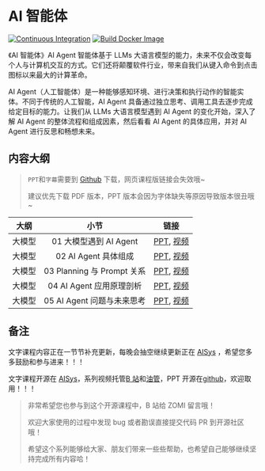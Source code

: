 <!--Copyright © ZOMI 适用于[License](https://github.com/chenzomi12/AISystem)版权许可-->

# AI 智能体

[![Continuous Integration](https://github.com/d2l-ai/d2l-en/actions/workflows/ci.yml/badge.svg)](https://github.com/d2l-ai/d2l-en/actions/workflows/ci.yml)
[![Build Docker Image](https://github.com/d2l-ai/d2l-en/actions/workflows/build-docker.yml/badge.svg)](https://github.com/d2l-ai/d2l-en/actions/workflows/build-docker.yml)

《AI 智能体》AI Agent 智能体基于 LLMs 大语言模型的能力，未来不仅会改变每个人与计算机交互的方式。它们还将颠覆软件行业，带来自我们从键入命令到点击图标以来最大的计算革命。

AI Agent（人工智能体）是一种能够感知环境、进行决策和执行动作的智能实体。不同于传统的人工智能，AI Agent 具备通过独立思考、调用工具去逐步完成给定目标的能力。让我们从 LLMs 大语言模型遇到 AI Agent 的变化开始，深入了解 AI Agent 的整体流程和组成因素，然后看看 AI Agent 的具体应用，并对 AI Agent 进行反思和畅想未来。

## 内容大纲

> `PPT`和`字幕`需要到 [Github](https://github.com/chenzomi12/AISystem) 下载，网页课程版链接会失效哦~
>
> 建议优先下载 PDF 版本，PPT 版本会因为字体缺失等原因导致版本很丑哦~

| 大纲 | 小节 | 链接|
|:--:|:--:|:--:|
| 大模型 | 01 大模型遇到 AI Agent | [PPT](./01Introduction.pdf), [视频](https://www.bilibili.com/video/BV11w411p7dW/) |
| 大模型 | 02 AI Agent 具体组成 | [PPT](./02Component.pdf), [视频](https://www.bilibili.com/video/BV11u4y1P73P/) |
| 大模型 | 03 Planning 与 Prompt 关系 | [PPT](./03Planning.pdf), [视频](https://www.bilibili.com/video/BV1kM411f7Gb/) |
| 大模型 | 04 AI Agent 应用原理剖析 | [PPT](./04Application.pdf), [视频](https://www.bilibili.com/video/BV1zM411f7n2/) |
| 大模型 | 05 AI Agent 问题与未来思考 | [PPT](./05Summary.pdf), [视频](https://www.bilibili.com/video/BV1KC4y1S7ZG/) |

## 备注

文字课程内容正在一节节补充更新，每晚会抽空继续更新正在 [AISys](https://chenzomi12.github.io/) ，希望您多多鼓励和参与进来！！！

文字课程开源在 [AISys](https://chenzomi12.github.io/)，系列视频托管[B 站](https://space.bilibili.com/517221395)和[油管](https://www.youtube.com/@ZOMI666/videos)，PPT 开源在[github](https://github.com/chenzomi12/AISystem)，欢迎取用！！！

> 非常希望您也参与到这个开源课程中，B 站给 ZOMI 留言哦！
>
> 欢迎大家使用的过程中发现 bug 或者勘误直接提交代码 PR 到开源社区哦！
>
> 希望这个系列能够给大家、朋友们带来一些些帮助，也希望自己能够继续坚持完成所有内容哈！
